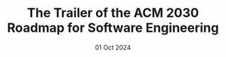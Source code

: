 ---
short_name: "SE Notes"
title: "The Trailer of the ACM 2030 Roadmap for Software Engineering"
authors: "Mauro Pezzè, Matteo Ciniselli, Luca Di Grazia, <b>Niccolò Puccinelli</b>, Ketai Qiu"
long_name: "ACM SIGSOFT Software Engineering Notes"
pdf: "resources/pdf/Niccolò-Puccinelli-SENotes2024.pdf"
bibtex: "resources/bibtex/Niccolò-Puccinelli-SENotes2024.bib"
year: "2024"
date: "01 Oct 2024"
---